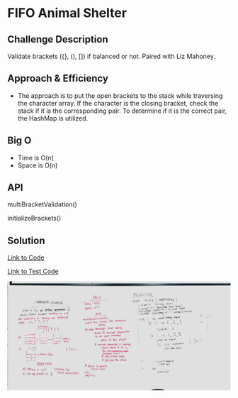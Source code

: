 # FIFO Animal Shelter


## Challenge Description
Validate brackets ({}, (), []) if balanced or not. Paired with Liz Mahoney.

## Approach & Efficiency
* The approach is to put the open brackets to the stack while traversing the character array. If the character is  the closing bracket, check the stack if it is the corresponding pair. To determine if it is the correct pair, the HashMap is utilized. 
 


## Big O
* Time is O(n)
* Space is O(n)


## API
multiBracketValidation()

initializeBrackets()


## Solution

[Link to Code](./src/main/java/multi_bracket_validation/AnimalShelter.java)

[Link to Test Code](./src/test/java/multi_bracket_validation/AppTest.java)

![Challenge 10 WB](./assets/multi_bracket_validation.jpg)


